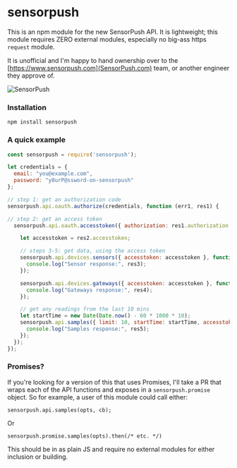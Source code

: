 # sensorpush

This is an npm module for the new SensorPush API. It is lightweight; this module requires ZERO external modules, especially no big-ass https `request` module.

It is unofficial and I'm happy to hand ownership over to the [https://www.sensorpush.com](SensorPush.com) team, or another engineer they approve of.


![SensorPush](http://www.sensorpush.com/assets/DSC_8363-2-sillo-4baaecdaddd21e48ed0b8f3541fcf136fa1a1026600d017002266ca18519146d.png)


### Installation

```
npm install sensorpush
```

### A quick example

```javascript
const sensorpush = require('sensorpush');

let credentials = {
  email: "you@example.com",
  password: "y0urP@ssword-on-sensorpush"
};

// step 1: get an authorization code
sensorpush.api.oauth.authorize(credentials, function (err1, res1) {

// step 2: get an access token
  sensorpush.api.oauth.accesstoken({ authorization: res1.authorization }, function (err2, res2) {

    let accesstoken = res2.accesstoken;

    // steps 3-5: get data, using the access token
    sensorpush.api.devices.sensors({ accesstoken: accesstoken }, function (err3, res3) {
      console.log("Sensor response:", res3);
    });

    sensorpush.api.devices.gateways({ accesstoken: accesstoken }, function (err4, res4) {
      console.log("Gateways response:", res4);
    });

    // get any readings from the last 10 mins
    let startTime = new Date(Date.now() - 60 * 1000 * 10);
    sensorpush.api.samples({ limit: 10, startTime: startTime, accesstoken: accesstoken }, function (err5, res5) {
      console.log("Samples response:", res5);
    });
  });
});
```

### Promises?

If you're looking for a version of this that uses Promises, I'll take a PR that wraps each of the API functions and exposes in a `sensorpush.promise` object.  So for example, a user of this module could call either:

```
sensorpush.api.samples(opts, cb);
```

Or


```
sensorpush.promise.samples(opts).then(/* etc. */)
```

This should be in as plain JS and require no external modules for either inclusion or building.
